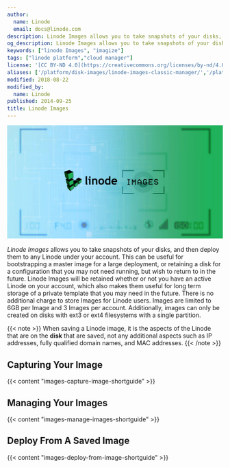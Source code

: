 ```yaml
---
author:
  name: Linode
  email: docs@linode.com
description: Linode Images allows you to take snapshots of your disks, and then deploy them to any Linode under your account. This can be useful for bootstrapping a master image for a large deployment, along with other use cases.
og_description: Linode Images allows you to take snapshots of your disks, and then deploy them to any Linode under your account. This can be useful for bootstrapping a master image for a large deployment, along with other use cases.
keywords: ["linode Images", "imagize"]
tags: ["linode platform","cloud manager"]
license: '[CC BY-ND 4.0](https://creativecommons.org/licenses/by-nd/4.0)'
aliases: ['/platform/disk-images/linode-images-classic-manager/','/platform/linode-images/','/linode-images/','/platform/disk-images/linode-images-new-manager/']
modified: 2018-08-22
modified_by:
  name: Linode
published: 2014-09-25
title: Linode Images
---
```


![Linode Images](linode-images.jpg)

*Linode Images* allows you to take snapshots of your disks, and then deploy them to any Linode under your account. This can be useful for bootstrapping a master image for a large deployment, or retaining a disk for a configuration that you may not need running, but wish to return to in the future. Linode Images will be retained whether or not you have an active Linode on your account, which also makes them useful for long term storage of a private template that you may need in the future. There is no additional charge to store Images for Linode users. Images are limited to 6GB per Image and 3 Images per account. Additionally, images can only be created on disks with ext3 or ext4 filesystems with a single partition.

{{< note >}}
When saving a Linode image, it is the aspects of the Linode that are on the **disk** that are saved, not any additional aspects such as IP addresses, fully qualified domain names, and MAC addresses.
{{< /note >}}

## Capturing Your Image

{{< content "images-capture-image-shortguide" >}}

## Managing Your Images

{{< content "images-manage-images-shortguide" >}}

## Deploy From A Saved Image

{{< content "images-deploy-from-image-shortguide" >}}
